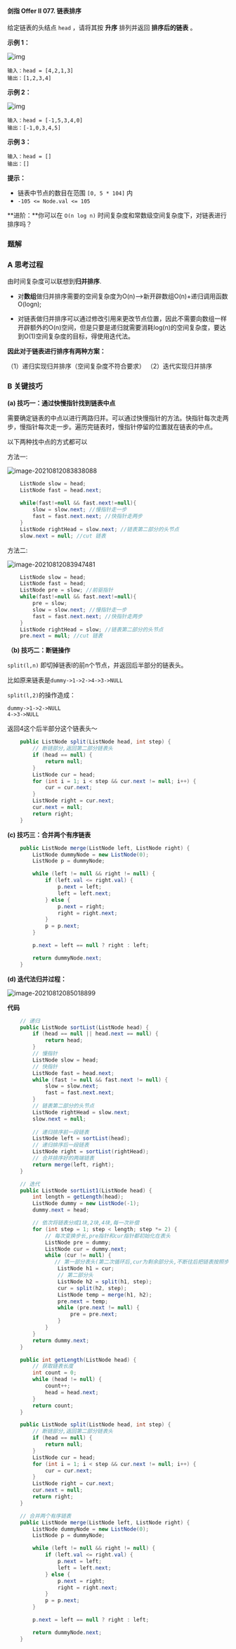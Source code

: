 #### 剑指 Offer II 077. 链表排序

给定链表的头结点 `head` ，请将其按 **升序** 排列并返回 **排序后的链表** 。

**示例 1：**

![img](http://gitlab.wsh-study.com/xp-study/LeeteCode/blob/master/数据结构/基础数据结构/链表/images/链表排序/1.jpg)

```shell
输入：head = [4,2,1,3]
输出：[1,2,3,4]
```

**示例 2：**

![img](http://gitlab.wsh-study.com/xp-study/LeeteCode/blob/master/数据结构/基础数据结构/链表/images/链表排序/2.jpg)

```shell
输入：head = [-1,5,3,4,0]
输出：[-1,0,3,4,5]
```

**示例 3：**

```shell
输入：head = []
输出：[]
```

**提示：**

- 链表中节点的数目在范围 `[0, 5 * 104]` 内
- `-105 <= Node.val <= 105`

 **进阶：**你可以在 `O(n log n)` 时间复杂度和常数级空间复杂度下，对链表进行排序吗？

### 题解

### **A 思考过程**

由时间复杂度可以联想到**归并排序**.

- 对**数组**做归并排序需要的空间复杂度为O(n)-->新开辟数组O(n)+递归调用函数O(logn);

* 对链表做归并排序可以通过修改引用来更改节点位置，因此不需要向数组一样开辟额外的O(n)空间，但是只要是递归就需要消耗log(n)的空间复杂度，要达到O(1)空间复杂度的目标，得使用迭代法。

**因此对于链表进行排序有两种方案：**

（1）递归实现归并排序（空间复杂度不符合要求）
（2）迭代实现归并排序

### B 关键技巧

**(a) 技巧一：通过快慢指针找到链表中点**

需要确定链表的中点以进行两路归并。可以通过快慢指针的方法。快指针每次走两步，慢指针每次走一步。遍历完链表时，慢指针停留的位置就在链表的中点。

以下两种找中点的方式都可以

方法一:

![image-20210812083838088](http://gitlab.wsh-study.com/xp-study/LeeteCode/blob/master/数据结构/基础数据结构/链表/images/链表排序/3.jpg)

```java
    ListNode slow = head;
    ListNode fast = head.next; 
    
    while(fast!=null && fast.next!=null){ 
        slow = slow.next; //慢指针走一步
        fast = fast.next.next; //快指针走两步
    }
    ListNode rightHead = slow.next; //链表第二部分的头节点
    slow.next = null; //cut 链表
```

方法二:

![image-20210812083947481](http://gitlab.wsh-study.com/xp-study/LeeteCode/blob/master/数据结构/基础数据结构/链表/images/链表排序/4.jpg)

```java
 	ListNode slow = head; 
    ListNode fast = head; 
    ListNode pre = slow; //前驱指针
    while(fast!=null && fast.next!=null){ 
        pre = slow;
        slow = slow.next; //慢指针走一步
        fast = fast.next.next; //快指针走两步
    }
    ListNode rightHead = slow; //链表第二部分的头节点
    pre.next = null; //cut 链表
```

**（b) 技巧二：断链操作**

`split(l,n)` 即切掉链表l的前n个节点，并返回后半部分的链表头。

比如原来链表是`dummy->1->2->4->3->NULL`

`split(l,2)`的操作造成：

```shell
dummy->1->2->NULL
4->3->NULL
```

返回4这个后半部分这个链表头～

```java
    public ListNode split(ListNode head, int step) {
        // 断链部分,返回第二部分链表头
        if (head == null) {
            return null;
        }
        ListNode cur = head;
        for (int i = 1; i < step && cur.next != null; i++) {
            cur = cur.next;
        }
        ListNode right = cur.next;
        cur.next = null;
        return right;
    }

```

**(c) 技巧三：合并两个有序链表**

```java
    public ListNode merge(ListNode left, ListNode right) {
        ListNode dummyNode = new ListNode(0);
        ListNode p = dummyNode;

        while (left != null && right != null) {
            if (left.val <= right.val) {
                p.next = left;
                left = left.next;
            } else {
                p.next = right;
                right = right.next;
            }
            p = p.next;
        }

        p.next = left == null ? right : left;

        return dummyNode.next;
    }
```

**(d) 迭代法归并过程：**

![image-20210812085018899](http://gitlab.wsh-study.com/xp-study/LeeteCode/blob/master/数据结构/基础数据结构/链表/images/链表排序/5.jpg)

**代码**

```java
    // 递归
	public ListNode sortList(ListNode head) {
        if (head == null || head.next == null) {
            return head;
        }
		// 慢指针
        ListNode slow = head;
        // 快指针
        ListNode fast = head.next;
        while (fast != null && fast.next != null) {
            slow = slow.next;
            fast = fast.next.next;
        }
        // 链表第二部分的头节点
        ListNode rightHead = slow.next;
        slow.next = null;
        
        // 递归排序前一段链表
        ListNode left = sortList(head);
        // 递归排序后一段链表
        ListNode right = sortList(rightHead);
        // 合并排序好的两端链表
        return merge(left, right);
    }

	// 迭代
    public ListNode sortList1(ListNode head) {
        int length = getLength(head);
        ListNode dummy = new ListNode(-1);
        dummy.next = head;

        // 依次将链表分成1块,2块,4块,每一次补偿
        for (int step = 1; step < length; step *= 2) {
            // 每次变换步长,pre指针和cur指针都初始化在表头
            ListNode pre = dummy;
            ListNode cur = dummy.next;
            while (cur != null) {
               // 第一部分表头(第二次循环后,cur为剩余部分头,不断往后把链表按照步长step分成一块一块)
                ListNode h1 = cur;
                // 第二部分头
                ListNode h2 = split(h1, step);
                cur = split(h2, step);
                ListNode temp = merge(h1, h2);
                pre.next = temp;
                while (pre.next != null) {
                    pre = pre.next;
                }
            }
        }
        return dummy.next;
    }

    public int getLength(ListNode head) {
        // 获取链表长度
        int count = 0;
        while (head != null) {
            count++;
            head = head.next;
        }
        return count;
    }

    public ListNode split(ListNode head, int step) {
        // 断链部分,返回第二部分链表头
        if (head == null) {
            return null;
        }
        ListNode cur = head;
        for (int i = 1; i < step && cur.next != null; i++) {
            cur = cur.next;
        }
        ListNode right = cur.next;
        cur.next = null;
        return right;
    }

	// 合并两个有序链表
    public ListNode merge(ListNode left, ListNode right) {
        ListNode dummyNode = new ListNode(0);
        ListNode p = dummyNode;

        while (left != null && right != null) {
            if (left.val <= right.val) {
                p.next = left;
                left = left.next;
            } else {
                p.next = right;
                right = right.next;
            }
            p = p.next;
        }

        p.next = left == null ? right : left;

        return dummyNode.next;
    }
```

